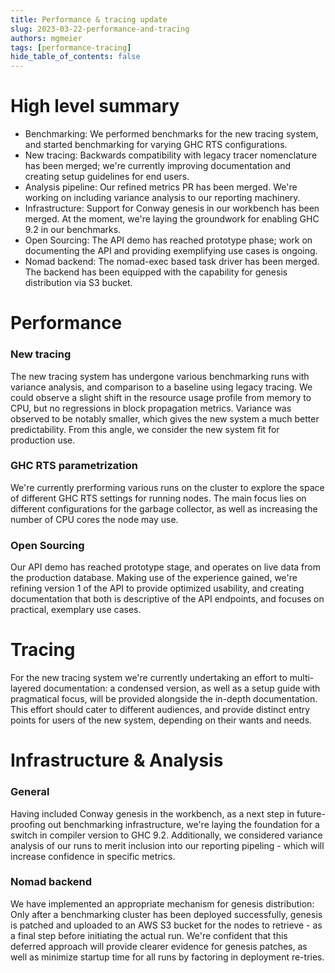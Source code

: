 ```yaml
---
title: Performance & tracing update
slug: 2023-03-22-performance-and-tracing
authors: mgmeier
tags: [performance-tracing]
hide_table_of_contents: false
---
```


# High level summary

* Benchmarking: We performed benchmarks for the new tracing system, and started benchmarking for varying GHC RTS configurations.
* New tracing: Backwards compatibility with legacy tracer nomenclature has been merged; we're currently improving documentation and creating setup guidelines for end users.
* Analysis pipeline: Our refined metrics PR has been merged. We're working on including variance analysis to our reporting machinery.
* Infrastructure: Support for Conway genesis in our workbench has been merged. At the moment, we're laying the groundwork for enabling GHC 9.2 in our benchmarks.
* Open Sourcing: The API demo has reached prototype phase; work on documenting the API and providing exemplifying use cases is ongoing.
* Nomad backend: The nomad-exec based task driver has been merged. The backend has been equipped with the capability for genesis distribution via S3 bucket.

# Performance

### New tracing
The new tracing system has undergone various benchmarking runs with variance analysis, and comparison to a baseline using legacy tracing. We could observe
a slight shift in the resource usage profile from memory to CPU, but no regressions in block propagation metrics. Variance was observed to be notably smaller, which gives the new system a much better predictability. From this angle, we consider the new system fit for production use.

### GHC RTS parametrization
We're currently prerforming various runs on the cluster to explore the space of different GHC RTS settings for running nodes. The main focus lies
on different configurations for the garbage collector, as well as increasing the number of CPU cores the node may use.

### Open Sourcing
Our API demo has reached prototype stage, and operates on live data from the production database. Making use of the experience gained, we're refining version 1 of the API to provide optimized usability, and creating documentation that both is descriptive of the API endpoints, and focuses on practical, exemplary use cases.

# Tracing
For the new tracing system we're currently undertaking an effort to multi-layered documentation: a condensed version, as well
as a setup guide with pragmatical focus, will be provided alongside the in-depth documentation. This effort should cater to different audiences, and provide distinct entry points
for users of the new system, depending on their wants and needs. 

# Infrastructure & Analysis

### General
Having included Conway genesis in the workbench, as a next step in future-proofing out benchmarking infrastructure, we're laying the foundation for a switch in compiler version to GHC 9.2. Additionally, we considered variance analysis of our runs to merit inclusion into our reporting pipeling - which will
increase confidence in specific metrics.

### Nomad backend
We have implemented an appropriate mechanism for genesis distribution: Only after a benchmarking cluster has been deployed successfully, genesis
is patched and uploaded to an AWS S3 bucket for the nodes to retrieve - as a final step before initiating the actual run. We're confident that this deferred approach will provide clearer evidence for genesis patches, as well as minimize startup time for all runs by factoring in deployment re-tries.
